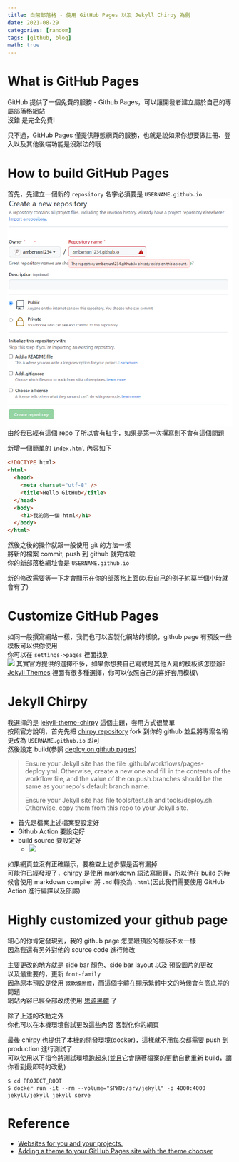 ```yaml
---
title: 自架部落格 - 使用 GitHub Pages 以及 Jekyll Chirpy 為例
date: 2021-08-29
categories: [random]
tags: [github, blog]
math: true
---
```


# What is GitHub Pages
GitHub 提供了一個免費的服務 - Github Pages，可以讓開發者建立屬於自己的專屬部落格網站\
沒錯 是完全免費!

只不過，GitHub Pages 僅提供靜態網頁的服務，也就是說如果你想要做註冊、登入以及其他後端功能是沒辦法的哦

# How to build GitHub Pages
首先，先建立一個新的 `repository` 名字必須要是 `USERNAME.github.io`\
![](/assets/img/posts/github-page1.png)\
由於我已經有這個 repo 了所以會有紅字，如果是第一次撰寫則不會有這個問題

新增一個簡單的 `index.html` 內容如下

```html
<!DOCTYPE html>
<html>
  <head>
    <meta charset="utf-8" />
    <title>Hello GitHub</title>
  </head>
  <body>
    <h1>我的第一個 html</h1>
  </body>
</html>
```

然後之後的操作就跟一般使用 git 的方法一樣\
將新的檔案 commit, push 到 github 就完成啦\
你的新部落格網址會是 `USERNAME.github.io`

新的修改需要等一下才會顯示在你的部落格上面(以我自己的例子約莫半個小時就會有了)

# Customize GitHub Pages
如同一般撰寫網站一樣，我們也可以客製化網站的樣貌，github page 有預設一些模板可以供你使用\
你可以在 `settings->pages` 裡面找到\
![](https://docs.github.com/assets/images/help/pages/select-theme.png)
其實官方提供的選擇不多，如果你想要自己寫或是其他人寫的模板該怎麼辦?\
[Jekyll Themes](http://jekyllthemes.org/) 裡面有很多種選擇，你可以依照自己的喜好套用模板\

# Jekyll Chirpy
我選擇的是 [jekyll-theme-chirpy](http://jekyllthemes.org/themes/jekyll-theme-chirpy/) 這個主題，套用方式很簡單\
按照官方說明，首先先把 [chirpy repository](https://github.com/cotes2020/jekyll-theme-chirpy) fork 到你的 github 並且將專案名稱更改為 `USERNAME.github.io` 即可\
然後設定 build(參照 [deploy on github pages](https://github.com/cotes2020/jekyll-theme-chirpy#deploy-on-github-pages))

> Ensure your Jekyll site has the file .github/workflows/pages-deploy.yml. Otherwise, create a new one and fill in the contents of the workflow file, and the value of the on.push.branches should be the same as your repo's default branch name.
>
> Ensure your Jekyll site has file tools/test.sh and tools/deploy.sh. Otherwise, copy them from this repo to your Jekyll site.

- 首先是檔案上述檔案要設定好
- Github Action 要設定好
- build source 要設定好
  - ![](https://camo.githubusercontent.com/d15855ed187b5dffcf2408679f0abdfafb535ad17380d9b7a92e58b34329210e/68747470733a2f2f63646e2e6a7364656c6976722e6e65742f67682f636f746573323032302f6368697270792d696d616765732f706f7374732f32303139303830392f67682d70616765732d736f75726365732e706e67)

如果網頁並沒有正確顯示，要檢查上述步驟是否有漏掉\
可能你已經發現了，chirpy 是使用 markdown 語法寫網頁，所以他在 build 的時候會使用 markdown compiler 將 `.md` 轉換為 `.html`(因此我們需要使用 GitHub Action 進行編譯以及部屬)

# Highly customized your github page
細心的你肯定發現到，我的 github page 怎麼跟預設的樣板不太一樣\
因為我還有另外對他的 source code 進行修改

主要更改的地方就是 side bar 顏色、side bar layout 以及 預設圖片的更改\
以及最重要的，更新 `font-family`\
因為原本預設是使用 `微軟雅黑體`，而這個字體在顯示繁體中文的時候會有高底差的問題\
網站內容已經全部改成使用 [思源黑體](https://fonts.google.com/specimen/Noto+Sans+TC?preview.text_type=custom) 了

除了上述的改動之外\
你也可以在本機環境嘗試更改這些內容 客製化你的網頁

最後 chirpy 也提供了本機的開發環境(docker)，這樣就不用每次都需要 push 到 production 進行測試了\
可以使用以下指令將測試環境跑起來(並且它會隨著檔案的更動自動重新 build，讓你看到最即時的改動)

```shell
$ cd PROJECT_ROOT
$ docker run -it --rm --volume="$PWD:/srv/jekyll" -p 4000:4000 jekyll/jekyll jekyll serve
```

# Reference
- [Websites for you and your projects.](https://pages.github.com/)
- [Adding a theme to your GitHub Pages site with the theme chooser](https://docs.github.com/en/pages/getting-started-with-github-pages/adding-a-theme-to-your-github-pages-site-with-the-theme-chooser)
